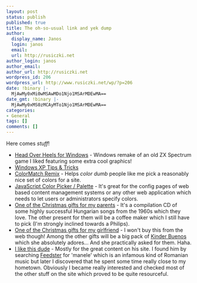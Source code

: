 ```yaml
---
layout: post
status: publish
published: true
title: The oh-so-usual link and yek dump
author:
  display_name: Janos
  login: janos
  email: 
  url: http://rusiczki.net
author_login: janos
author_email: 
author_url: http://rusiczki.net
wordpress_id: 206
wordpress_url: http://www.rusiczki.net/wp/?p=206
date: !binary |-
  MjAwMy0xMi0wMSAwMDo1Njo1MSArMDEwMA==
date_gmt: !binary |-
  MjAwMy0xMS0zMCAyMTo1Njo1MSArMDEwMA==
categories:
- General
tags: []
comments: []
---
```

<p>Here comes <i>stuff</i>!</p>
<ul>
<li><a href="http://retrospec.sgn.net/games/hoh/">Head Over Heels for Windows</a> - Windows remake of an old ZX Spectrum game I liked featuring some extra cool graphics!</li>
<li><a href="http://www.winsupersite.com/showcase/windowsxp_tips.asp">Windows XP Tips & Tricks</a></li>
<li><a href="http://color.twysted.net/">ColorMatch Remix</a> - Helps <i>color dumb</i> people like me pick a reasonably nice set of colors for a site.</li>
<li><a href="http://www.daltonlp.com/daltonlp.cgi?item_type=1&item_id=174">JavaScript Color Picker / Palette</a> - It's great for the config pages of web based content management systems or any other web application which needs to let users or administrators specify colors.</li>
<li><a href="http://www.emk.ro/leiras.jsp?bookID=181811">One of the Christmas gifts for my parents</a> - It's a compilation CD of some highly successful Hungarian songs from the 1960s which they love. The other present for them will be a coffee maker which I still have to pick (I'm strongly inclined towards a Philips).</li>
<li><a href="http://www.magazinultau.ro/product.php?product_id=2639">One of the Christmas gifts for my girlfriend</a> - I won't buy this from the web though! Among the other gifts will be a big pack of <a href="http://www.kinderbueno.de/" title="Yum!">Kinder Buenos</a> which she absolutely adores... And she practically asked for them. Haha.</li>
<li><a href="http://thekonst.net/">I like this dude</a> - Mostly for the great content on his site. I found him by searching <a href="http://www.feedster.com">Feedster</a> for 'manele' which is an infamous kind of Romanian music but later I discovered that he spent some time really close to my hometown. Obviously I became really interested and checked most of the other stuff on the site which proved to be quite resourceful.</li>
</ul>
